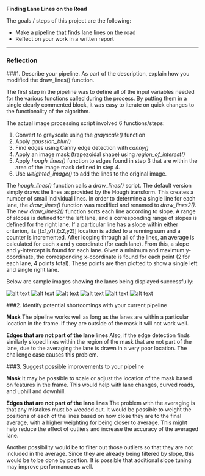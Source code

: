 **Finding Lane Lines on the Road**

The goals / steps of this project are the following:
* Make a pipeline that finds lane lines on the road
* Reflect on your work in a written report


[//]: # (Image References)

[image1]: ./test_images/output/solidWhiteCurve.jpg "WhiteCurve"
[image2]: ./test_images/output/solidWhiteRight.jpg "WhiteRight"
[image3]: ./test_images/output/solidYellowCurve.jpg "YellowCurve"
[image4]: ./test_images/output/solidYellowCurve2.jpg "YellowCurve2"
[image5]: ./test_images/output/solidYellowLeft.jpg "YellowLeft"
[image6]: ./test_images/output/whiteCarLaneSwitch.jpg "CarLaneSwitch.jpg"

---

### Reflection

###1. Describe your pipeline. As part of the description, explain how you modified the draw_lines() function.

The first step in the pipeline was to define all of the input variables needed for the various functions called during the process. By putting them in a single clearly commented block, it was easy to iterate on quick changes to the functionality of the algorithm.

The actual image processing script involved 6 functions/steps:
1. Convert to grayscale using the *grayscale()* function
2. Apply *gaussian_blur()*
3. Find edges using Canny edge detection with *canny()*
4. Apply an image mask (trapezoidal shape) using *region_of_interest()*
5. Apply *hough_lines()* function to edges found in step 3 that are within the area of the image mask defined in step 4.
6. Use *weighted_image()* to add the lines to the original image. 

The *hough_lines()* function calls a *draw_lines()* script. The default version simply draws the lines as provided by the Hough transform. This creates a number of small individual lines. In order to determine a single line for each lane, the *draw_lines()* function was modified and renamed to *draw_lines2()*. The new *draw_lines2()* function sorts each line according to slope. A range of slopes is defined for the left lane, and a corresponding range of slopes is defined for the right lane. If a particular line has a slope within either criterion, its [(x1,y1),(x2,y2)] location is added to a running sum and a counter is incremented. After looping through all of the lines, an average is calculated for each x and y coordinate (for each lane). From this, a slope and y-intercept is found for each lane. Given a minimum and maximum y-coordinate, the corresponding x-coordinate is found for each point (2 for each lane, 4 points total). These points are then plotted to show a single left and single right lane. 

Below are sample images showing the lanes being displayed successfully:

![alt text][image1]
![alt text][image2]
![alt text][image3]
![alt text][image4]
![alt text][image5]
![alt text][image6]

###2. Identify potential shortcomings with your current pipeline

**Mask**
The pipeline works well as long as the lanes are within a particular location in the frame. If they are outside of the mask it will not work well. 

**Edges that are not part of the lane lines**
Also, if the edge detection finds similarly sloped lines within the region of the mask that are not part of the lane, due to the averaging the lane is drawn in a very poor location. The challenge case causes this problem. 


###3. Suggest possible improvements to your pipeline

**Mask**
It may be possible to scale or adjust the location of the mask based on features in the frame. This would help with lane changes, curved roads, and uphill and downhill. 

**Edges that are not part of the lane lines**
The problem with the averaging is that any mistakes must be weeded out. It would be possible to weight the positions of each of the lines based on how close they are to the final average, with a higher weighting for being closer to average. This might help reduce the effect of outliers and increase the accuracy of the averaged lane. 

Another possibility would be to filter out those outliers so that they are not included in the average. Since they are already being filtered by slope, this would be to be done by position. It is possible that additional slope tuning may improve performance as well. 

